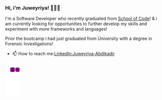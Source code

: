 ### Hi, i'm Juweyriya! 💁🏾‍♀️

I'm a Software Developer 
who recently graduated from [School of Code](https://schoolofcode.co.uk/)! & i am currently looking for opportunities to further develop my skills and experiment with more frameworks and languages!



Prior the bootcamp i had just graduated from University with a degree in Forensic Investigations!

- 📫 How to reach me:[LinkedIn:Juweyriya-Abdikadir](www.linkedin.com/in/juweyriya-abdikadir)

<!--

Here are some ideas to get you started:

- 🔭 I’m currently working on ...
- 🌱 I’m currently learning ...
- 👯 I’m looking to collaborate on ...
- 🤔 I’m looking for help with ...
- 💬 Ask me about ...
- 📫 How to reach me: www.linkedin.com/in/juweyriya-abdikadir

-->




![snake gif](https://github.com/juweyriya/juweyriya/blob/output/github-contribution-grid-snake.gif)

